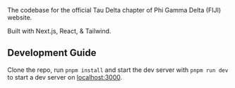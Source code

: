 The codebase for the official Tau Delta chapter of Phi Gamma Delta (FIJI) website.

Built with Next.js, React, & Tailwind.

## Development Guide

Clone the repo, run `pnpm install` and start the dev server with `pnpm run dev` to start a dev server on [localhost:3000](http://localhost:3000/).
